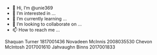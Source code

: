 - 👋 Hi, I’m @unie369
- 👀 I’m interested in ...
- 🌱 I’m currently learning ...
- 💞️ I’m looking to collaborate on ...
- 📫 How to reach me ...

Shaquan Turner 1817001436
Novadeen McInnis 2008035530
Chevon McIntosh 2017001610
Jahvaughn Binns 2017001833
<!---
unie369/unie369 is a ✨ special ✨ repository because its `README.md` (this file) appears on your GitHub profile.
You can click the Preview link to take a look at your changes.
--->
